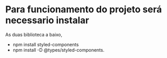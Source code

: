 # Para funcionamento do projeto será necessario instalar

As duas biblioteca a baixo,

- npm install styled-components
- npm install -D @types/styled-components.
